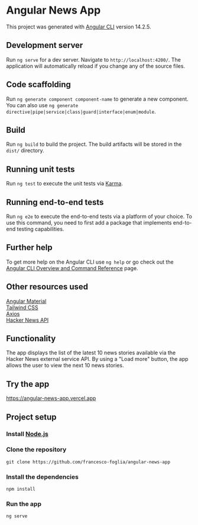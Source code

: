 # Angular News App

This project was generated with [Angular CLI](https://github.com/angular/angular-cli) version 14.2.5.

## Development server

Run `ng serve` for a dev server. Navigate to `http://localhost:4200/`. The application will automatically reload if you change any of the source files.

## Code scaffolding

Run `ng generate component component-name` to generate a new component. You can also use `ng generate directive|pipe|service|class|guard|interface|enum|module`.

## Build

Run `ng build` to build the project. The build artifacts will be stored in the `dist/` directory.

## Running unit tests

Run `ng test` to execute the unit tests via [Karma](https://karma-runner.github.io).

## Running end-to-end tests

Run `ng e2e` to execute the end-to-end tests via a platform of your choice. To use this command, you need to first add a package that implements end-to-end testing capabilities.

## Further help

To get more help on the Angular CLI use `ng help` or go check out the [Angular CLI Overview and Command Reference](https://angular.io/cli) page.

## Other resources used

[Angular Material](https://material.angular.io/) <br>
[Tailwind CSS](https://tailwindcss.com/) <br>
[Axios](https://axios-http.com/) <br>
[Hacker News API](https://github.com/HackerNews/API)

## Functionality

The app displays the list of the latest 10 news stories available via the Hacker News external service API.
By using a "Load more" button, the app allows the user to view the next 10 news stories.

## Try the app

https://angular-news-app.vercel.app

## Project setup

### Install [Node.js](https://nodejs.org/)

### Clone the repository

```
git clone https://github.com/francesco-foglia/angular-news-app
```

### Install the dependencies

```
npm install
```

### Run the app

```
ng serve
```
